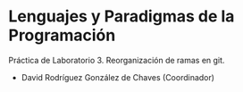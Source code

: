 <h1>Lenguajes y Paradigmas de la Programación</h1>
Práctica de Laboratorio 3. Reorganización de ramas en git.
<ul>

<li>David Rodríguez González de Chaves (Coordinador)</li>
